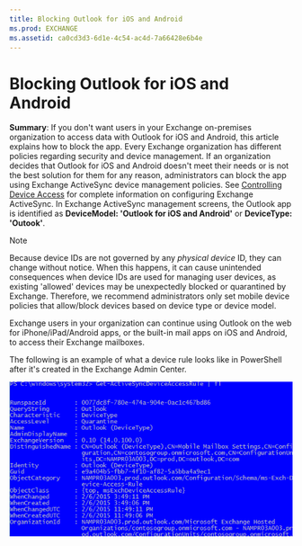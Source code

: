 ```yaml
---
title: Blocking Outlook for iOS and Android
ms.prod: EXCHANGE
ms.assetid: ca0cd3d3-6d1e-4c54-ac4d-7a66428e6b4e
---
```



# Blocking Outlook for iOS and Android
 **Summary**: If you don't want users in your Exchange on-premises organization to access data with Outlook for iOS and Android, this article explains how to block the app.
Every Exchange organization has different policies regarding security and device management. If an organization decides that Outlook for iOS and Android doesn't meet their needs or is not the best solution for them for any reason, administrators can block the app using Exchange ActiveSync device management policies. See  [Controlling Device Access](https://go.microsoft.com/fwlink/p/?LinkId=624009) for complete information on configuring Exchange ActiveSync. In Exchange ActiveSync management screens, the Outlook app is identified as **DeviceModel: 'Outlook for iOS and Android'** or **DeviceType: 'Outook'**.
  
    
    


> [!NOTE]
> Because device IDs are not governed by any  *physical device*  ID, they can change without notice. When this happens, it can cause unintended consequences when device IDs are used for managing user devices, as existing 'allowed' devices may be unexpectedly blocked or quarantined by Exchange. Therefore, we recommend administrators only set mobile device policies that allow/block devices based on device type or device model.
  
    
    


Exchange users in your organization can continue using Outlook on the web for iPhone/iPad/Android apps, or the built-in mail apps on iOS and Android, to access their Exchange mailboxes.
  
    
    

The following is an example of what a device rule looks like in PowerShell after it's created in the Exchange Admin Center.
  
    
    
![Example of device rule in PowerShell](images/6a4a8415-d844-476a-a6dc-e28d31bfe94c.png)
  
    
    

  
    
    

  
    
    

